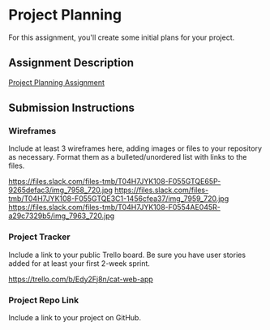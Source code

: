 # Project Planning
For this assignment, you'll create some initial plans for your project.

## Assignment Description
[Project Planning Assignment](https://education.launchcode.org/liftoff/modules/assignments/project-planning)

## Submission Instructions

### Wireframes

Include at least 3 wireframes here, adding images or files to your repository as necessary. Format them as a bulleted/unordered list with links to the files.


https://files.slack.com/files-tmb/T04H7JYK108-F055GTQE65P-9265defac3/img_7958_720.jpg
https://files.slack.com/files-tmb/T04H7JYK108-F055GTQE3C1-1456cfea37/img_7959_720.jpg
https://files.slack.com/files-tmb/T04H7JYK108-F0554AE045R-a29c7329b5/img_7963_720.jpg

### Project Tracker

Include a link to your public Trello board. Be sure you have user stories added for at least your first 2-week sprint.

https://trello.com/b/Edy2Fj8n/cat-web-app

### Project Repo Link

Include a link to your project on GitHub.